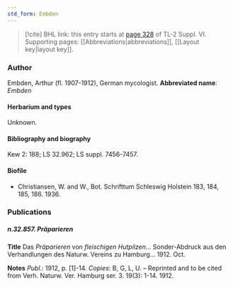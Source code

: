 ```yaml
---
std_form: Embden
---
```


> [!cite] BHL link: this entry starts at [page 328](https://www.biodiversitylibrary.org/page/33260316) of TL-2 Suppl. VI.
> Supporting pages: [[Abbreviations|abbreviations]], [[Layout key|layout key]].

### Author

Embden, Arthur (fl. 1907-1912), German mycologist. 
**Abbreviated name**: *Embden*

#### Herbarium and types

Unknown.

#### Bibliography and biography

Kew 2: 188; LS 32.962; LS suppl. 7456-7457.

#### Biofile

- Christiansen, W. and W., Bot. Schrifttum Schleswig Holstein 183, 184, 185, 186. 1936.

### Publications

##### n.32.857. Präparieren

**Title**
Das *Präparieren* von *fleischigen Hutpilzen*... Sonder-Abdruck aus den Verhandlungen des Naturw. Vereins zu Hamburg... 1912. Oct.

**Notes**
*Publ*.: 1912, p. \[1\]-14. *Copies*: B, G, L, U. – Reprinted and to be cited from Verh. Naturw. Ver. Hamburg ser. 3. 19(3): 1-14. 1912.

